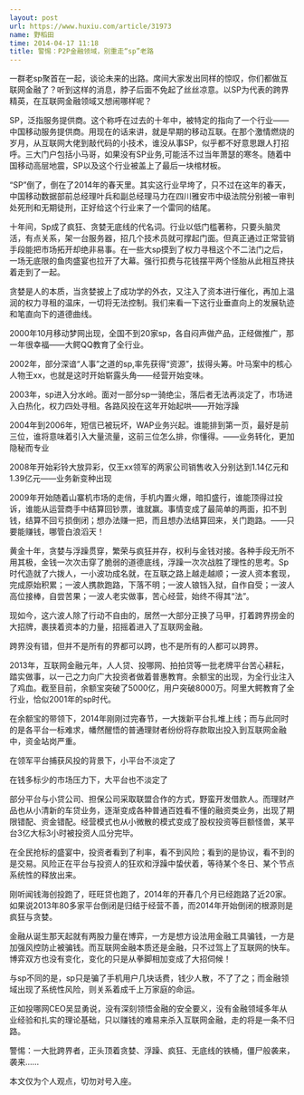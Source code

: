 ```yaml
---
layout: post
url: https://www.huxiu.com/article/31973
name: 野稻田
time: 2014-04-17 11:18
title: 警惕：P2P金融领域，别重走“sp”老路
---
```

一群老sp聚首在一起，谈论未来的出路。席间大家发出同样的惊叹，你们都做互联网金融了？听到这样的消息，脖子后面不免起了丝丝凉意。以SP为代表的跨界精英，在互联网金融领域又想闹哪样呢？

SP，泛指服务提供商。这个称呼在过去的十年中，被特定的指向了一个行业——中国移动服务提供商。用现在的话来讲，就是早期的移动互联。在那个激情燃烧的岁月，从互联网大佬到敲代码的小技术，谁没从事SP，似乎都不好意思跟人打招呼。三大门户包括小马哥，如果没有SP业务,可能活不过当年萧瑟的寒冬。随着中国移动高层地震，SP以及这个行业被盖上了最后一块棺材板。

“SP”倒了，倒在了2014年的春天里。其实这行业早垮了，只不过在这年的春天，中国移动数据部前总经理叶兵和副总经理马力在四川雅安市中级法院分别被一审判处死刑和无期徒刑，正好给这个行业来了一个雷同的结尾。

十年间，Sp成了疯狂、贪婪无底线的代名词。行业以低门槛著称，只要头脑灵活，有点关系，架一台服务器，招几个技术员就可撑起门面。但真正通过正常营销手段能把市场拓开却绝非易事。在一些大sp摸到了权力寻租这个不二法门之后，一场无底限的鱼肉盛宴也拉开了大幕。强行扣费与花钱摆平两个怪胎从此相互搀扶着走到了一起。

贪婪是人的本质，当贪婪披上了成功学的外衣，又注入了资本进行催化，再加上温润的权力寻租的温床，一切将无法控制。我们来看一下这行业垂直向上的发展轨迹和笔直向下的道德曲线。

2000年10月移动梦网出现，全国不到20家sp，各自闷声做产品，正经做推广，那一年很幸福——大鳄QQ教育了全行业。

2002年，部分深谙“人事”之道的sp,率先获得“资源”，拔得头筹。叶马案中的核心人物王xx，也就是这时开始崭露头角——经营开始变味。

2003年，sp进入分水岭。面对一部分sp一骑绝尘，落后者无法再淡定了，市场进入白热化，权力四处寻租。各路风投在这年开始起哄——开始浮躁

2004年到2006年，短信已被玩坏，WAP业务兴起。谁能排到第一页，最好是前三位，谁将意味着引入大量流量，这前三位怎么排，你懂得。——业务转化，更加隐秘而专业

2008年开始彩铃大放异彩，仅王xx领军的两家公司销售收入分别达到1.14亿元和1.39亿元——业务新变种出现

2009年开始随着山寨机市场的走俏，手机内置火爆，暗扣盛行，谁能顶得过投诉，谁能从运营商手中结算回钞票，谁就赢。事情变成了最简单的两面，扣不到钱，结算不回亏损倒闭；想办法赚一把，而且想办法结算回来，关门跑路。——只要能赚钱，哪管白浪滔天！

黄金十年，贪婪与浮躁贯穿，繁荣与疯狂并存，权利与金钱对接。各种手段无所不用其极，金钱一次次击穿了脆弱的道德底线，浮躁一次次战胜了理性的思考。Sp时代造就了六拨人，一小波功成名就，在互联之路上越走越顺；一波人资本套现，完成原始积累；一波人携款跑路，下落不明；一波人锒铛入狱，自作自受；一波人高位接棒，自尝苦果；一波人老实做事，苦心经营，始终不得其“法”。

现如今，这六波人除了行动不自由的，居然一大部分正换了马甲，打着跨界捞金的大招牌，裹挟着资本的力量，招摇着进入了互联网金融。

跨界没有错，但并不是所有的界都可以跨，也不是所有的人都可以跨界。

2013年，互联网金融元年，人人贷、投哪网、拍拍贷等一批老牌平台苦心耕耘，踏实做事，以一己之力向广大投资者做着普惠教育。余额宝的出现，为全行业注入了鸡血。截至目前，余额宝突破了5000亿，用户突破8000万。阿里大鳄教育了全行业，恰似2001年的sp时代。

在余额宝的带领下，2014年刚刚过完春节，一大拨新平台扎堆上线；而与此同时的是各平台一标难求，幡然醒悟的普通理财者纷纷将存款取出投入到互联网金融中，资金站岗严重。

在领军平台捕获风投的背景下，小平台不淡定了

在钱多标少的市场压力下，大平台也不淡定了

部分平台与小贷公司、担保公司采取联盟合作的方式，野蛮开发借款人。而理财产品也从小清新的车贷业务，逐渐变成各种普通百姓看不懂的融资类业务，出现了期限错配、资金错配。经营模式也从小微散的模式变成了股权投资等巨额怪兽，某平台3亿大标3小时被投资人瓜分完毕。

在全民抢标的盛宴中，投资者看到了利率，看不到风险；看到的是协议，看不到的是交易。风险正在平台与投资人的狂欢和浮躁中蛰伏着，等待某个冬日、某个节点系统性的释放出来。

刚听闻钱海创投跑了，旺旺贷也跑了，2014年的开春几个月已经跑路了近20家。如果说2013年80多家平台倒闭是归结于经营不善，而2014年开始倒闭的根源则是疯狂与贪婪。

金融从诞生那天起就有两股力量在博弈，一方是想方设法用金融工具骗钱，一方是加强风控防止被骗钱。而互联网金融本质还是金融，只不过驾上了互联网的快车。博弈双方也没有变化，变化的只是从拳脚相加变成了大招伺候！

与sp不同的是，sp只是骗了手机用户几块话费，钱少人散，不了了之；而金融领域出现了系统性风险，则关系着成千上万家庭的命运。

正如投哪网CEO吴显勇说，没有深刻领悟金融的安全要义，没有金融领域多年从业经验和扎实的理论基础，只以赚钱的难易来杀入互联网金融，走的将是一条不归路。

警惕：一大批跨界者，正头顶着贪婪、浮躁、疯狂、无底线的铁桶，僵尸般袭来，袭来……

本文仅为个人观点，切勿对号入座。

